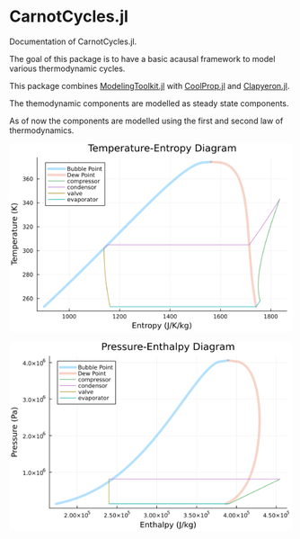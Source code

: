 # CarnotCycles.jl

Documentation of CarnotCycles.jl.

The goal of this package is to have a basic acausal framework to model various thermodynamic cycles. 

This package combines [ModelingToolkit.jl](https://github.com/SciML/ModelingToolkit.jl) with [CoolProp.jl](https://github.com/CoolProp/CoolProp.jl) and [Clapyeron.jl](https://github.com/ClapeyronThermo/Clapeyron.jl). 

The themodynamic components are modelled as steady state components.

As of now the components are modelled using the first and second law of thermodynamics.




![VCC_intro_TS](Images/PhaseDiagrams/VCC_TS_intro.png)


![VCC_intro_PH](Images/PhaseDiagrams/VCC_PH_intro.png)